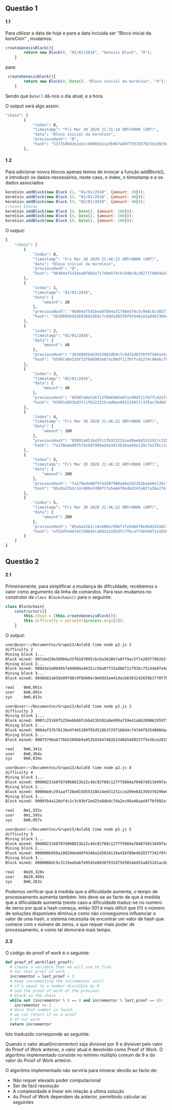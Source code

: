 ## Questão 1

#### 1.1

Para utilizar a data de hoje e para a data incluida ser "Bloco inicial da koreCoin" , mudamos:


```javascript
createGenesisBlock(){
        return new Block(0, "02/01/2018", "Genesis Block", "0");
    }
```

para:

```javascript
 createGenesisBlock(){
        return new Block(0, Date(), "Bloco inicial da koreCoin", "0");
    }
```

Sendo que ```Date()``` dá-nos o dia atual, e a hora.

O output será algo assim:

```bash
"chain": [
        {
            "index": 0,
            "timestamp": "Fri Mar 20 2020 21:31:19 GMT+0000 (GMT)",
            "data": "Bloco inicial da koreCoin",
            "previousHash": "0",
            "hash": "5373580d3e1a5ccd906bd11afb9b7a60f7937657023d1d929ec483c86969b1f3"
        },
```

#### 1.2

Para adicionar novos blocos apenas temos de invocar a função addBlock(), e introduzir os dados necessários, neste caso, o index, o timestamp e a os dados associados

```javascript
koreCoin.addBlock(new Block (1, "01/01/2018", {amount: 20}));
koreCoin.addBlock(new Block (2, "02/01/2018", {amount: 40}));
koreCoin.addBlock(new Block (3, "02/01/2018", {amount: 40}));
//novos blocos
koreCoin.addBlock(new Block (4, Date(), {amount: 100}));
koreCoin.addBlock(new Block (5, Date(), {amount: 200}));
koreCoin.addBlock(new Block (5, Date(), {amount: 200}));
``` 

O output:

```bash
{
    "chain": [
        {
            "index": 0,
            "timestamp": "Fri Mar 20 2020 21:46:22 GMT+0000 (GMT)",
            "data": "Bloco inicial da koreCoin",
            "previousHash": "0",
            "hash": "9b484af541bea8fd64a71748e5f4c5c948c8c30271fb8b4a3d87e697fb9ac4db"
        },
        {
            "index": 1,
            "timestamp": "01/01/2018",
            "data": {
                "amount": 20
            },
            "previousHash": "9b484af541bea8fd64a71748e5f4c5c948c8c30271fb8b4a3d87e697fb9ac4db",
            "hash": "3628885b4d3b93082db9c7c9dd1d0370f9fd481e5a04bf36be4fdc84982db99e"
        },
        {
            "index": 2,
            "timestamp": "02/01/2018",
            "data": {
                "amount": 40
            },
            "previousHash": "3628885b4d3b93082db9c7c9dd1d0370f9fd481e5a04bf36be4fdc84982db99e",
            "hash": "6598fa0e526f13f6b6903e87ac00df117bffc422f4c90ebcf9b0774ed697a227"
        },
        {
            "index": 3,
            "timestamp": "02/01/2018",
            "data": {
                "amount": 40
            },
            "previousHash": "6598fa0e526f13f6b6903e87ac00df117bffc422f4c90ebcf9b0774ed697a227",
            "hash": "93091a951bd37c1fb323215ced0ae9d1515917c335ac76d0df90939157342fa5"
        },
        {
            "index": 4,
            "timestamp": "Fri Mar 20 2020 21:46:22 GMT+0000 (GMT)",
            "data": {
                "amount": 100
            },
            "previousHash": "93091a951bd37c1fb323215ced0ae9d1515917c335ac76d0df90939157342fa5",
            "hash": "fa170eda0075f42607900ad4e3d13b1baa66e139c7e278cc1a8bfcc146223f31"
        },
        {
            "index": 5,
            "timestamp": "Fri Mar 20 2020 21:46:22 GMT+0000 (GMT)",
            "data": {
                "amount": 200
            },
            "previousHash": "fa170eda0075f42607900ad4e3d13b1baa66e139c7e278cc1a8bfcc146223f31",
            "hash": "85a9a22b1c14c680a7d9bf1fe5a6478edbd243a02fa56a276f3b8946db417ad0"
        },
        {
            "index": 5,
            "timestamp": "Fri Mar 20 2020 21:46:22 GMT+0000 (GMT)",
            "data": {
                "amount": 200
            },
            "previousHash": "85a9a22b1c14c680a7d9bf1fe5a6478edbd243a02fa56a276f3b8946db417ad0",
            "hash": "efb3d7e4ef417d8b43ca8d1a3195dfc77bcaf7de59d71a165694bf6dadd37067"
        }
    ]
}
```

## Questão 2

#### 2.1

Primeiramente, para simplificar a mudança de dificuldade, recebemos o valor como argumento da linha de comandos.
Para isso mudamos no construtor da ```class Blockchain()``` para o seguinte:

```javascript
class Blockchain{
    constructor(){
        this.chain = [this.createGenesisBlock()];
        this.difficulty = parseInt(process.argv[2]);
    }
```
O output:

```bash
user@user:~/Documentos/Grupo13/Aula5$ time node p2.js 2
difficulty 2
Mining block 1...
Block mined: 007abd29e589b6a35f6107095cbc8a3628b7a8ff9ac5f7a203f79b262fff077e
Mining block 2...
Block mined: 009d3e5e004957e04604a4032cc58a97f33adb6711f93bc7514de8fe4a531a37
Mining block 3...
Block mined: 004bb82a658a99fd8c9f0d40ec9e69d3a441dacb6383242659b1ff8f7b42195b

real    0m0,091s
user    0m0,091s
sys     0m0,013s

user@user:~/Documentos/Grupo13/Aula5$ time node p2.js 3
difficulty 3
Mining block 1...
Block mined: 0007c25169f5256ebb80fcbb423b582a8e699a759e41abb28906295973f9de4c
Mining block 2...
Block mined: 0004af57b70136e9f4b5309f92d518b3f297168d4cf47d4f9354808daadce457
Mining block 3...
Block mined: 00075796ab77bb5289bb9a952b91047482b3348d54d915ff5e5bce28256d01fe

real    0m0,341s
user    0m0,364s
sys     0m0,034s

user@user:~/Documentos/Grupo13/Aula5$ time node p2.js 4
difficulty 4
Mining block 1...
Block mined: 0000023168f87d968813b22c4dc92f60c127ff5084af8487d913d497ea7a7900
Mining block 2...
Block mined: 00008e0c291aaf728e015855328b14e651231cce209e6413503fd299e0df6c5e
Mining block 3...
Block mined: 0000fb4a126ef4c1c3c93bf2ed25e8db4c7da2ec89a46aad4f7bf092afd8b6b4

real    0m1,555s
user    0m1,595s
sys     0m0,057s

user@user:~/Documentos/Grupo13/Aula5$ time node p2.js 5
difficulty 5
Mining block 1...
Block mined: 0000023168f87d968813b22c4dc92f60c127ff5084af8487d913d497ea7a7900
Mining block 2...
Block mined: 000000b950a180294edddf4340a2d5834119a41bf89e4b2027f341f0fc02365e
Mining block 3...
Block mined: 0000088dc9c3115ee6ab7e95d2e8836f932d75d303ab451a825241acde589a58

real    0m20,328s
user    0m20,489s
sys     0m0,283s
```

Podemos verificar que à medida que a dificuldade aumenta, o tempo de processamento aumenta também.
Isto deve-se ao facto de que à medida que a dificuldade aumenta (neste caso a dificuldade traduz-se no numero de zeros por qual a hash começa, então 001 é mais dificil que 01) o número de soluções disponiveis diminui,e como não conseguimos influenciar o valor de uma hash, o sistema necessita de encontrar um valor de hash que comece com x número de zeros, o que requer mais poder de processamento, e como tal demorará mais tempo.


#### 2.2

O código do proof of work é o seguinte:

```python
def proof_of_work(last_proof):
  # Create a variable that we will use to find
  # our next proof of work
  incrementor = last_proof + 1
  # Keep incrementing the incrementor until
  # it's equal to a number divisible by 9
  # and the proof of work of the previous
  # block in the chain
  while not (incrementor % 9 == 0 and incrementor % last_proof == 0):
    incrementor += 1
  # Once that number is found,
  # we can return it as a proof
  # of our work
  return incrementor
```

Isto traduzido corresponde ao seguinte:
 
Quando o valor atual(incrementor) seja divisivel por 9 e divisivel pelo valor do Proof of Work anterior, o valor atual é devolvido como Proof of Work.
O algoritmo implementado consiste no mínimo múltiplo comum de 9 e do valor do Proof of Work anteiror.

O algoritmo implementado não serviria para minerar devido ao facto de:

- Não requer elevado poder computacional
- Ser de fácil resolução
- A complexidade é linear em relação à ultima solução
- As Proof of Work dependem da anterior, permitindo calcular as seguintes




